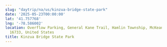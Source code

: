 ```yaml
---
slug: "daytrip/na/us/kinzua-bridge-state-park"
date: '2025-05-23T00:00:00'
lat: '41.757768'
lng: '-78.586002'
location: Overflow Parking, General Kane Trail, Hamlin Township, McKean County, Pennsylvania,
  16733, United States
title: Kinzua Bridge State Park
---
```



